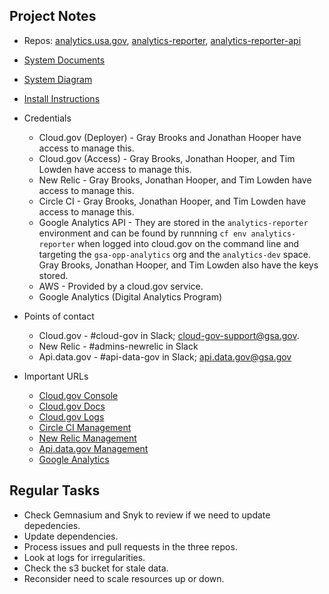

## Project Notes

* Repos: [analytics.usa.gov](https://github.com/18f/analytics.usa.gov), [analytics-reporter](https://github.com/18f/analytics-reporter), [analytics-reporter-api](https://github.com/18f/analytics-reporter-api)
* [System Documents](https://drive.google.com/drive/u/1/folders/0B4f3E1-4As-aaW82VWR1ejZGREE)
* [System Diagram](https://docs.google.com/drawings/d/1eKmjl1ht0QLXU3PaFZ-FHuudK-4AtxkU8-rjUH8Com0/edit)
* [Install Instructions](https://github.com/18f/analytics.usa.gov#setup-using-docker)
* Credentials 
  * Cloud.gov (Deployer) - Gray Brooks and Jonathan Hooper have access to manage this.  
  * Cloud.gov (Access) - Gray Brooks, Jonathan Hooper, and Tim Lowden have access to manage this. 
  * New Relic - Gray Brooks, Jonathan Hooper, and Tim Lowden have access to manage this. 
  * Circle CI - Gray Brooks, Jonathan Hooper, and Tim Lowden have access to manage this.  
  * Google Analytics API - They are stored in the `analytics-reporter` environment and can be found by runnning `cf env analytics-reporter` when logged into cloud.gov on the command line and targeting the `gsa-opp-analytics` org and the `analytics-dev` space.  Gray Brooks, Jonathan Hooper, and Tim Lowden also have the keys stored.  
  * AWS - Provided by a cloud.gov service. 
  * Google Analytics (Digital Analytics Program)
  
* Points of contact 
  * Cloud.gov - #cloud-gov in Slack; cloud-gov-support@gsa.gov.
  * New Relic - #admins-newrelic in Slack
  * Api.data.gov - #api-data-gov in Slack; api.data.gov@gsa.gov
* Important URLs
  * [Cloud.gov Console](http://console.fr.cloud.gov/)
  * [Cloud.gov Docs](https://cloud.gov/docs/)
  * [Cloud.gov Logs](https://logs.fr.cloud.gov)
  * [Circle CI Management](https://circleci.com)
  * [New Relic Management](https://newrelic.com/)
  * [Api.data.gov Management](https://api.data.gov/admin)
  * [Google Analytics](https://www.google.com/analytics)



## Regular Tasks 

* Check Gemnasium and Snyk to review if we need to update depedencies. 
* Update dependencies. 
* Process issues and pull requests in the three repos.  
* Look at logs for irregularities. 
* Check the s3 bucket for stale data. 
* Reconsider need to scale resources up or down.  


